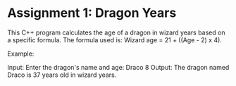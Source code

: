 # Assignment 1: Dragon Years
This C++ program calculates the age of a dragon in wizard years based on a specific formula. The formula used is: Wizard age = 21 + ((Age - 2) x 4).

Example:

Input: 
Enter the dragon's name and age: Draco 8
Output:
The dragon named Draco is 37 years old in wizard years.

